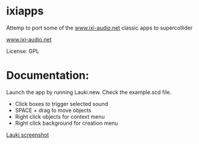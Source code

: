 # ixiapps
Attemp to port some of the www.ixi-audio.net classic apps to supercollider

www.ixi-audio.net

License: GPL

# Documentation:
Launch the app by running Lauki.new. Check the example.scd file.

- Click boxes to trigger selected sound
- SPACE + drag to move objects
- Right click objects for context menu
- Right click background for creation menu

[Lauki screenshot](https://github.com/enrike/ixiapps/blob/master/lauki01.png)